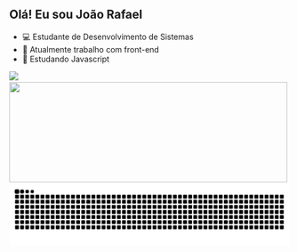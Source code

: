 ## Olá! Eu sou João Rafael
- 💻 Estudante de Desenvolvimento de Sistemas
- 🔭 Atualmente trabalho com front-end
- 🌱 Estudando Javascript
<div>
<a href="https://github.com/joaorafael07">
<img height="180em" src="https://github-readme-stats.vercel.app/api?username=joaorafael07&show_icons=true&theme=algolia"/>
<img height="180px" width="500px" src="https://github-readme-stats.vercel.app/api/top-langs/?username=joaorafael07&layout=compact&theme=algolia"/>
</div>

<picture>
  <source media="(prefers-color-scheme: dark)" srcset="https://raw.githubusercontent.com/joaorafael07/joaorafael07/output/github-contribution-grid-snake-dark.svg">
  <source media="(prefers-color-scheme: light)" srcset="https://raw.githubusercontent.com/joaorafael07/joaorafael07/output/github-contribution-grid-snake.svg">
  <img alt="github contribution grid snake animation" src="https://raw.githubusercontent.com/joaorafael07/joaorafael07/output/github-contribution-grid-snake.svg">
</picture>
